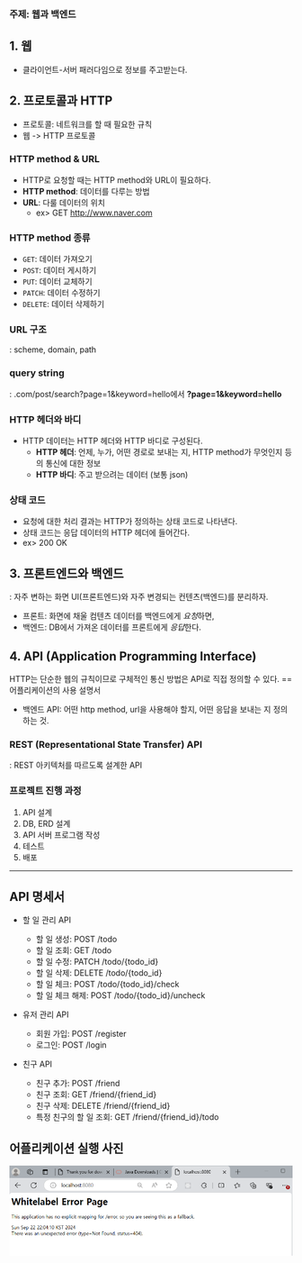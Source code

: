 ### 주제: 웹과 백엔드

## 1. 웹

- 클라이언트-서버 패러다임으로 정보를 주고받는다.

## 2. 프로토콜과 HTTP

- 프로토콜: 네트워크를 할 때 필요한 규칙
- 웹 -> HTTP 프로토콜

### HTTP method & URL

- HTTP로 요청할 때는 HTTP method와 URL이 필요하다.
- **HTTP method**: 데이터를 다루는 방법
- **URL**: 다룰 데이터의 위치
  - ex> GET http://www.naver.com

### HTTP method 종류

- `GET`: 데이터 가져오기
- `POST`: 데이터 게시하기
- `PUT`: 데이터 교체하기
- `PATCH`: 데이터 수정하기
- `DELETE`: 데이터 삭제하기

### URL 구조

: scheme, domain, path

### query string

: .com/post/search?page=1&keyword=hello에서 **?page=1&keyword=hello**

### HTTP 헤더와 바디

- HTTP 데이터는 HTTP 헤더와 HTTP 바디로 구성된다.
  - **HTTP 헤더**: 언제, 누가, 어떤 경로로 보내는 지, HTTP method가 무엇인지 등의 통신에 대한 정보
  - **HTTP 바디**: 주고 받으려는 데이터 (보통 json)

### 상태 코드

- 요청에 대한 처리 결과는 HTTP가 정의하는 상태 코드로 나타낸다.
- 상태 코드는 응답 데이터의 HTTP 헤더에 들어간다.
- ex> 200 OK

## 3. 프론트엔드와 백엔드

: 자주 변하는 화면 UI(프론트엔드)와 자주 변경되는 컨텐츠(백엔드)를 분리하자.

- 프론트: 화면에 채울 컴텐츠 데이터를 백엔드에게 *요청*하면,
- 백엔드: DB에서 가져온 데이터를 프론트에게 *응답*한다.

## 4. API (Application Programming Interface)

HTTP는 단순한 웹의 규칙이므로 구체적인 통신 방법은 API로 직접 정의할 수 있다.
== 어플리케이션의 사용 설명서

- 백엔드 API: 어떤 http method, url을 사용해야 할지, 어떤 응답을 보내는 지 정의하는 것.

### REST (Representational State Transfer) API

: REST 아키텍처를 따르도록 설계한 API

### 프로젝트 진행 과정

1. API 설계
2. DB, ERD 설계
3. API 서버 프로그램 작성
4. 테스트
5. 배포

---

## API 명세서

- 할 일 관리 API

  - 할 일 생성: POST /todo
  - 할 일 조회: GET /todo
  - 할 일 수정: PATCH /todo/{todo_id}
  - 할 일 삭제: DELETE /todo/{todo_id}
  - 할 일 체크: POST /todo/{todo_id}/check
  - 할 일 체크 해제: POST /todo/{todo_id}/uncheck

- 유저 관리 API

  - 회원 가입: POST /register
  - 로그인: POST /login

- 친구 API
  - 친구 추가: POST /friend
  - 친구 조회: GET /friend/{friend_id}
  - 친구 삭제: DELETE /friend/{friend_id}
  - 특정 친구의 할 일 조회: GET /friend/{friend_id}/todo

## 어플리케이션 실행 사진

![alt text](image.png)
